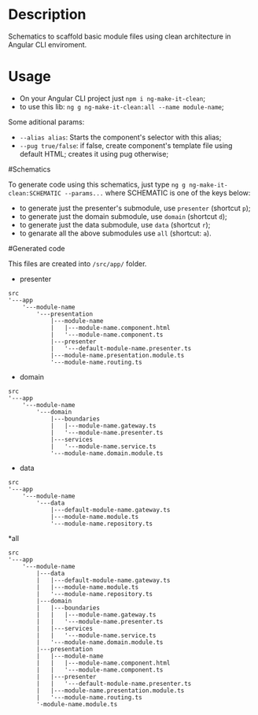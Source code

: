 # Description

Schematics to scaffold basic module files using clean architecture in Angular CLI enviroment.

# Usage
* On your Angular CLI project just `npm i ng-make-it-clean`;
* to use this lib: `ng g ng-make-it-clean:all --name module-name`;

Some aditional params:
* `--alias alias`: Starts the component's selector with this alias;
* `--pug true/false`: if false, create component's template file using default HTML; creates it using pug otherwise;

#Schematics

To generate code using this schematics, just type `ng g ng-make-it-clean:SCHEMATIC --params...` where SCHEMATIC is one of the keys below:

* to generate just the presenter's submodule, use `presenter` (shortcut `p`);
* to generate just the domain submodule, use `domain` (shortcut `d`);
* to generate just the data submodule, use `data` (shortcut `r`);
* to genarate all the above submodules use `all` (shortcut: `a`).

#Generated code

This files are created into `/src/app/` folder.

* presenter
```
src
'---app
    '---module-name
        '---presentation
            |---module-name
            |   |---module-name.component.html
            |   '---module-name.component.ts
            |---presenter
            |   '---default-module-name.presenter.ts
            |---module-name.presentation.module.ts
            '---module-name.routing.ts
```

* domain
```
src
'---app
    '---module-name
        '---domain
            |---boundaries
            |   |---module-name.gateway.ts
            |   '---module-name.presenter.ts
            |---services
            |   '---module-name.service.ts
            '---module-name.domain.module.ts
```

* data
```
src
'---app
    '---module-name
        '---data
            |---default-module-name.gateway.ts
            |---module-name.module.ts
            '---module-name.repository.ts
```

*all
```
src
'---app
    '---module-name
        |---data
        |   |---default-module-name.gateway.ts
        |   |---module-name.module.ts
        |   '---module-name.repository.ts
        |---domain
        |   |---boundaries
        |   |   |---module-name.gateway.ts
        |   |   '---module-name.presenter.ts
        |   |---services
        |   |   '---module-name.service.ts
        |   '---module-name.domain.module.ts
        |---presentation
        |   |---module-name
        |   |   |---module-name.component.html
        |   |   '---module-name.component.ts
        |   |---presenter
        |   |   '---default-module-name.presenter.ts
        |   |---module-name.presentation.module.ts
        |   '---module-name.routing.ts
        '-module-name.module.ts
```